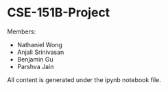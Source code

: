 # CSE-151B-Project

Members: 
- Nathaniel Wong
- Anjali Srinivasan
- Benjamin Gu
- Parshva Jain

All content is generated under the ipynb notebook file.
